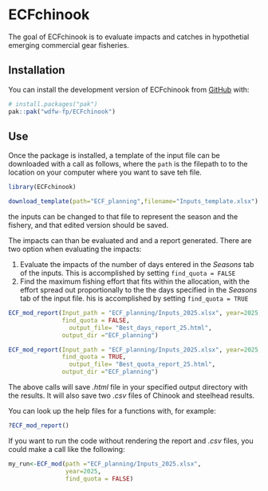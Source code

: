 
<!-- README.md is generated from README.Rmd. Please edit that file -->

# ECFchinook

<!-- badges: start -->

<!-- badges: end -->

The goal of ECFchinook is to evaluate impacts and catches in hypothetial
emerging commercial gear fisheries.

## Installation

You can install the development version of ECFchinook from
[GitHub](https://github.com/wdfw-fp/ECFchinook) with:

``` r
# install.packages("pak")
pak::pak("wdfw-fp/ECFchinook")
```

## Use

Once the package is installed, a template of the input file can be
downloaded with a call as follows, where the `path` is the filepath to
to the location on your computer where you want to save teh file.

``` r
library(ECFchinook)
```

``` r
download_template(path="ECF_planning",filename="Inputs_template.xlsx")
```

the inputs can be changed to that file to represent the season and the
fishery, and that edited version should be saved.

The impacts can than be evaluated and and a report generated. There are
two option when evaluating the impacts:

1.  Evaluate the impacts of the number of days entered in the *Seasons*
    tab of the inputs. This is accomplished by setting
    `find_quota = FALSE`
2.  Find the maximum fishing effort that fits within the allocation,
    with the effort spread out proportionally to the the days specified
    in the *Seasons* tab of the input file. his is accomplished by
    setting `find_quota = TRUE`

``` r
ECF_mod_report(Input_path = "ECF_planning/Inputs_2025.xlsx", year=2025,
               find_quota = FALSE,
                 output_file= "Best_days_report_25.html",
               output_dir ="ECF_planning")

ECF_mod_report(Input_path = "ECF_planning/Inputs_2025.xlsx", year=2025,
               find_quota = TRUE,
                 output_file= "Best_quota_report_25.html",
               output_dir ="ECF_planning")
```

The above calls will save *.html* file in your specified output
directory with the results. It will also save two *.csv* files of
Chinook and steelhead results.

You can look up the help files for a functions with, for example:

``` r
?ECF_mod_report()
```

If you want to run the code without rendering the report and *.csv*
files, you could make a call like the following:

``` r
my_run<-ECF_mod(path ="ECF_planning/Inputs_2025.xlsx",
                year=2025,
                find_quota = FALSE)
```
